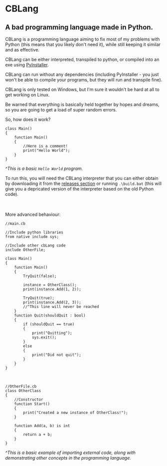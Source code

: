 # CBLang
## A bad programming language made in Python.

CBLang is a programming language aiming to fix most of my problems with Python (this means that you likely don't need it), while still keeping it similar and as effective.

CBLang can be either interpreted, transpiled to python, or compiled into an exe using [PyInstaller](https://pyinstaller.readthedocs.io/en/stable/).

CBLang can run without any dependencies (including PyInstaller - you just won't be able to compile your programs, but they will run and transpile fine).

CBLang is only tested on Windows, but I'm sure it wouldn't be hard at all to get working on Linux.

Be warned that everything is basically held together by hopes and dreams, so you are going to get a load of super random errors.

So, how does it work?

    class Main()
    {
        function Main()
        {
            //Here is a comment!
            print("Hello World");
        }
    }
*^This is a basic `Hello World` program.*

To run this, you will need the CBLang interpreter that you can either obtain by downloading it from the [releases section](https://github.com/Ceebox/cbLang/releases) or running `.\build.bat` (this will give you a depricated version of the interpreter based on the old Python code).

⠀  
⠀  
More advanced behaviour:

    //main.cb
    
    //Include python libraries
    from native include sys;

    //Include other cbLang code
    include OtherFile;

    class Main()
    {
        function Main()
        {
            TryQuit(false);

            instance = OtherClass();
            print(instance.Add(1, 2));

            TryQuit(true);
            print(instance.Add(2, 3));
            //^This line will never be reached
        }
        function Quit(shouldQuit : bool)
        {
            if (shouldQuit == true)
            {
                print("Quitting");
                sys.exit();
            }
            else
            {
                print("Did not quit");
            }
        }
    }
⠀
    
    //OtherFile.cb
    class OtherClass
    {
        //Constructor
        function Start()
        {
            print("Created a new instance of OtherClass!");
        }

        function Add(a, b) is int
        {
            return a + b;
        }
    }

*^This is a basic example of importing external code, along with demonstrating other concepts in the programming language.*